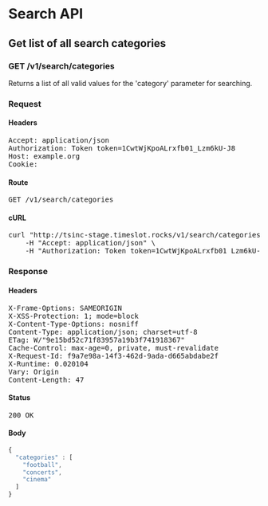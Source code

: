 # Search API

## Get list of all search categories

### GET /v1/search/categories

Returns a list of all valid values for the &#39;category&#39; parameter for searching.
### Request

#### Headers

<pre>Accept: application/json
Authorization: Token token=1CwtWjKpoALrxfb01_Lzm6kU-J8
Host: example.org
Cookie: </pre>

#### Route

<pre>GET /v1/search/categories</pre>

#### cURL

<pre class="request">curl &quot;http://tsinc-stage.timeslot.rocks/v1/search/categories&quot; -X GET \
	-H &quot;Accept: application/json&quot; \
	-H &quot;Authorization: Token token=1CwtWjKpoALrxfb01_Lzm6kU-J8&quot;</pre>

### Response

#### Headers

<pre>X-Frame-Options: SAMEORIGIN
X-XSS-Protection: 1; mode=block
X-Content-Type-Options: nosniff
Content-Type: application/json; charset=utf-8
ETag: W/&quot;9e15bd52c71f83957a19b3f741918367&quot;
Cache-Control: max-age=0, private, must-revalidate
X-Request-Id: f9a7e98a-14f3-462d-9ada-d665abdabe2f
X-Runtime: 0.020104
Vary: Origin
Content-Length: 47</pre>

#### Status

<pre>200 OK</pre>

#### Body

```javascript
{
  "categories" : [
    "football",
    "concerts",
    "cinema"
  ]
}
```
